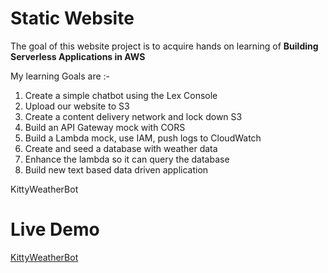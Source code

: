 # Static Website

The goal of this website project is to acquire hands on learning of **Building Serverless Applications in AWS**

My learning Goals are :-
1. Create a simple chatbot using the Lex Console
2. Upload our website to S3
3. Create a content delivery network and lock down S3
4. Build an API Gateway mock with CORS
5. Build a Lambda mock, use IAM, push logs to CloudWatch
6. Create and seed a database with weather data
7. Enhance the lambda so it can query the database
8. Build new text based data driven application

KittyWeatherBot
<h1>Live Demo</h1><a href="https://alivia-23.github.io/Tic-Tac-Toe-Game/">KittyWeatherBot</a><br>

